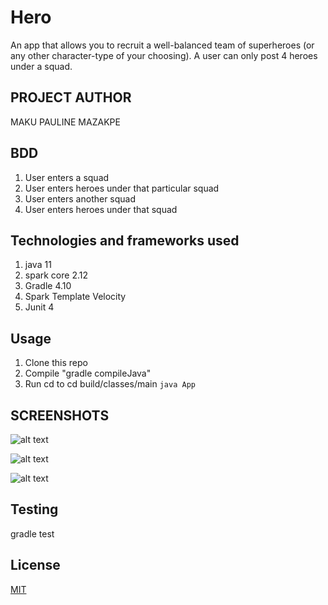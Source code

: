 # Hero
An app that allows you to recruit a well-balanced team of superheroes (or any other character-type of your choosing). A user can only post 4 heroes under a squad.

## PROJECT AUTHOR
MAKU PAULINE MAZAKPE

## BDD
1. User enters a squad
2. User enters heroes under that particular squad
3. User enters another squad
4. User enters heroes under that squad

## Technologies and frameworks used
1. java 11
2. spark core 2.12
3. Gradle 4.10
4. Spark Template Velocity
5. Junit 4

## Usage
1. Clone this repo
2. Compile "gradle compileJava"
3. Run cd to cd build/classes/main `java App`

## SCREENSHOTS

![alt text](./images/encode.png)

![alt text](http://url/to/img.png)

![alt text](http://url/to/img.png)

## Testing

gradle test

## License
[MIT](https://choosealicense.com/licenses/mit/)
